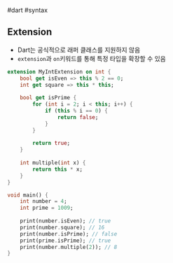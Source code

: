 #dart #syntax 

## Extension
- Dart는 공식적으로 래퍼 클래스를 지원하지 않음
- `extension`과 `on`키워드를 통해 특정 타입을 확장할 수 있음

```dart
extension MyIntExtension on int {
	bool get isEven => this % 2 == 0;
	int get square => this * this;
	
	bool get isPrime {
		for (int i = 2; i < this; i++) {
			if (this % i == 0) {
				return false;
			}
		}
		
		return true;
	}
	
	int multiple(int x) {
		return this * x;
	}
}

void main() {
	int number = 4;
	int prime = 1009;
	
	print(number.isEven); // true
	print(number.square); // 16
	print(number.isPrime); // false
	print(prime.isPrime); // true
	print(number.multiple(2)); // 8
}
```